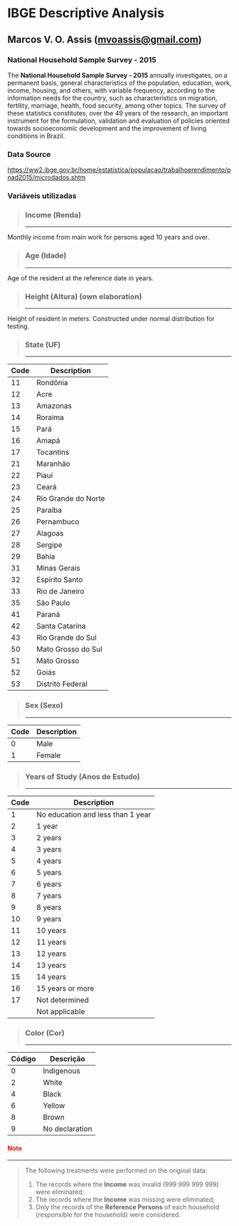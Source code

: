 # IBGE Descriptive Analysis
## Marcos V. O. Assis (mvoassis@gmail.com)

### National Household Sample Survey - 2015

The <b>National Household Sample Survey - 2015</b> annually investigates, on a permanent basis, general characteristics of the population, education, work, income, housing, and others, with variable frequency, according to the information needs for the country, such as characteristics on migration, fertility, marriage, health, food security, among other topics. The survey of these statistics constitutes, over the 49 years of the research, an important instrument for the formulation, validation and evaluation of policies oriented towards socioeconomic development and the improvement of living conditions in Brazil.

### Data Source

https://ww2.ibge.gov.br/home/estatistica/populacao/trabalhoerendimento/pnad2015/microdados.shtm

### Variáveis utilizadas

> ### Income (Renda)
> ***

Monthly income from main work for persons aged 10 years and over.

> ### Age (Idade)
> ***

Age of the resident at the reference date in years.

> ### Height (Altura) (own elaboration)
> ***

Height of resident in meters. Constructed under normal distribution for testing. 

> ### State (UF)
> ***

|Code|Description|
|---|---|
|11|Rondônia|
|12|Acre|
|13|Amazonas|
|14|Roraima|
|15|Pará|
|16|Amapá|
|17|Tocantins|
|21|Maranhão|
|22|Piauí|
|23|Ceará|
|24|Rio Grande do Norte|
|25|Paraíba|
|26|Pernambuco|
|27|Alagoas|
|28|Sergipe|
|29|Bahia|
|31|Minas Gerais|
|32|Espírito Santo|
|33|Rio de Janeiro|
|35|São Paulo|
|41|Paraná|
|42|Santa Catarina|
|43|Rio Grande do Sul|
|50|Mato Grosso do Sul|
|51|Mato Grosso|
|52|Goiás|
|53|Distrito Federal|

> ### Sex (Sexo)	
> ***

|Code|Description|
|---|---|
|0|Male|
|1|Female|

> ### Years of Study (Anos de Estudo)
> ***

|Code|Description|
|---|---|
|1|No education and less than 1 year|
|2|1 year|
|3|2 years|
|4|3 years|
|5|4 years|
|6|5 years|
|7|6 years|
|8|7 years|
|9|8 years|
|10|9 years|
|11|10 years|
|12|11 years|
|13|12 years|
|14|13 years|
|15|14 years|
|16|15 years or more|
|17|Not determined| 
||Not applicable|

> ### Color (Cor)
> ***

|Código|Descrição|
|---|---|
|0|Indigenous|
|2|White|
|4|Black|
|6|Yellow|
|8|Brown|
|9|No declaration|

#### <font color='red'>Note</font>
***

> The following treatments were performed on the original data:
> 1. The records where the <b>Income</b> was invalid (999 999 999 999) were eliminated;
> 2. The records where the <b>Income</b> was missing were eliminated;
> 3. Only the records of the <b>Reference Persons</b> of each household (responsible for the household) were considered.
